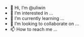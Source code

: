 - 👋 Hi, I’m @uliwin
- 👀 I’m interested in ...
- 🌱 I’m currently learning ...
- 💞️ I’m looking to collaborate on ...
- 📫 How to reach me ...

<!---
uliwin/uliwin is a ✨ special ✨ repository because its `README.md` (this file) appears on your GitHub profile.
You can click the Preview link to take a look at your changes.
--->
